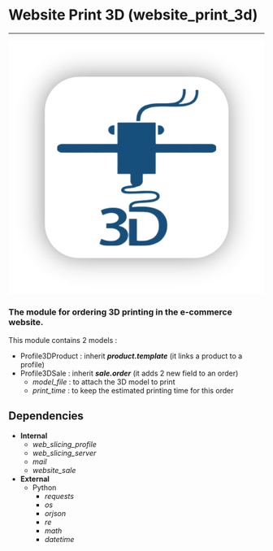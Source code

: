 # Website Print 3D (website_print_3d)

---

![](static/description/icon.png)

### The module for ordering 3D printing in the e-commerce website.

This module contains 2 models :
- Profile3DProduct : inherit **_product.template_** (it links a product to a profile)
- Profile3DSale : inherit **_sale.order_** (it adds 2 new field to an order)
  - _model_file_ : to attach the 3D model to print
  - _print_time_ : to keep the estimated printing time for this order


## Dependencies
- **Internal**
  - _web_slicing_profile_
  - _web_slicing_server_
  - _mail_
  - _website_sale_
- **External**
  - Python
    - _requests_
    - _os_
    - _orjson_
    - _re_
    - _math_
    - _datetime_
